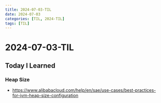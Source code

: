 ```yaml
---
title: 2024-07-03-TIL
date: 2024-07-03
categories: [TIL, 2024-TIL]
tags: [TIL]
---
```


# 2024-07-03-TIL

## Today I Learned

### Heap Size

- https://www.alibabacloud.com/help/en/sae/use-cases/best-practices-for-jvm-heap-size-configuration